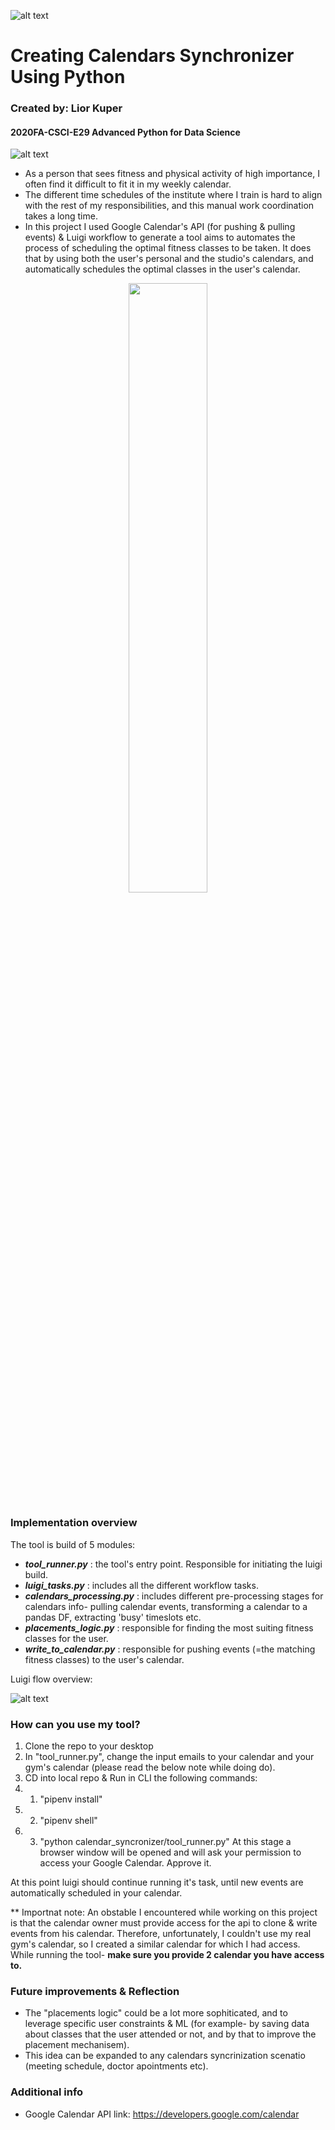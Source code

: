 ![alt text](https://github.com/csci-e-29/2020fa-final-project-liorkuper/blob/develop/design_Images/upper_bound.png?raw=true)
# Creating Calendars Synchronizer Using Python
### Created by: Lior Kuper
#### 2020FA-CSCI-E29 Advanced Python for Data Science
![alt text](https://github.com/csci-e-29/2020fa-final-project-liorkuper/blob/develop/design_Images/lower_bound.png?raw=true)


* As a person that sees fitness and physical activity of high importance, I often find it difficult to fit it in my weekly
calendar. 
* The different time schedules of the institute where I train is hard to align with the rest
of my responsibilities, and this manual work coordination takes a long time.
* In this project I used Google Calendar's API (for pushing & pulling events) & Luigi workflow to generate a tool aims to automates the process of scheduling the optimal fitness classes to be taken. It does that by using both the user's personal 
and the studio's calendars, and automatically schedules the optimal classes in the user's calendar.

<p align="center"><img width=50% src="https://github.com/csci-e-29/2020fa-final-project-liorkuper/blob/develop/design_Images/google_calendar_api_image.png"></p>


### Implementation overview 
The tool is build of 5 modules:
* ***_tool_runner.py_*** : the tool's entry point. Responsible for initiating the luigi build.
* ***_luigi_tasks.py_*** : includes all the different workflow tasks.
* ***_calendars_processing.py_*** : includes different pre-processing stages for calendars info- pulling calendar events, 
                              transforming a calendar to a pandas DF, extracting 'busy' timeslots etc.
* ***_placements_logic.py_*** : responsible for finding the most suiting fitness classes for the user.
* ***_write_to_calendar.py_*** : responsible for pushing events (=the matching fitness classes) to the user's calendar.


Luigi flow overview:

![alt text](https://github.com/csci-e-29/2020fa-final-project-liorkuper/blob/develop/luigi_flow.png?raw=true)


### How can you use my tool?
1. Clone the repo to your desktop
2. In "tool_runner.py", change the input emails to your calendar and your gym's calendar (please read the below note while doing do).
3. CD into local repo & Run in CLI the following commands: 
3. 1. "pipenv install" 
3. 2. "pipenv shell"
3. 3. "python calendar_syncronizer/tool_runner.py"
      At this stage a browser window will be opened and will ask your permission to access your Google Calendar. Approve it.
    
At this point luigi should continue running it's task, until new events are automatically scheduled in your calendar. 

** Importnat note:
   An obstable I encountered while working on this project is that the calendar owner must provide access for the api to clone & write events from his calendar.
   Therefore, unfortunately, I couldn't use my real gym's calendar, so I created a similar calendar for which I had access.
   While running the tool- **make sure you provide 2 calendar you have access to.**
   
 
 ### Future improvements & Reflection
 
 * The "placements logic" could be a lot more sophiticated, and to leverage specific user constraints & ML (for example- by saving data 
   about classes that the user attended or not, and by that to improve the placement mechanisem).
 * This idea can be expanded to any calendars syncrinization scenatio (meeting schedule, doctor apointments etc).
 
 
 ### Additional info
 * Google Calendar API link: https://developers.google.com/calendar

